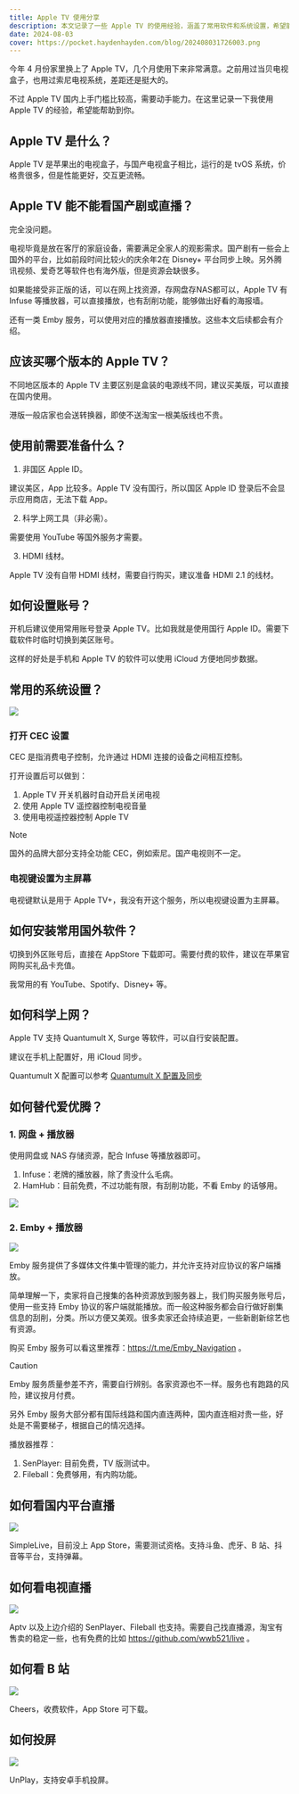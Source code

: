 ```yaml
---
title: Apple TV 使用分享
description: 本文记录了一些 Apple TV 的使用经验，涵盖了常用软件和系统设置，希望能为你的家庭娱乐提供一些有价值的建议。
date: 2024-08-03
cover: https://pocket.haydenhayden.com/blog/202408031726003.png
---
```


今年 4 月份家里换上了 Apple TV，几个月使用下来非常满意。之前用过当贝电视盒子，也用过索尼电视系统，差距还是挺大的。

不过 Apple TV 国内上手门槛比较高，需要动手能力。在这里记录一下我使用 Apple TV 的经验，希望能帮助到你。

## Apple TV 是什么？

Apple TV 是苹果出的电视盒子，与国产电视盒子相比，运行的是 tvOS 系统，价格贵很多，但是性能更好，交互更流畅。

## Apple TV 能不能看国产剧或直播？

完全没问题。

电视毕竟是放在客厅的家庭设备，需要满足全家人的观影需求。国产剧有一些会上国外的平台，比如前段时间比较火的庆余年2在 Disney+ 平台同步上映。另外腾讯视频、爱奇艺等软件也有海外版，但是资源会缺很多。

如果能接受非正版的话，可以在网上找资源，存网盘存NAS都可以，Apple TV 有 Infuse 等播放器，可以直接播放，也有刮削功能，能够做出好看的海报墙。

还有一类 Emby 服务，可以使用对应的播放器直接播放。这些本文后续都会有介绍。

## 应该买哪个版本的 Apple TV？

不同地区版本的 Apple TV 主要区别是盒装的电源线不同，建议买美版，可以直接在国内使用。

港版一般店家也会送转换器，即使不送淘宝一根美版线也不贵。

## 使用前需要准备什么？

1. 非国区 Apple ID。

建议美区，App 比较多。Apple TV 没有国行，所以国区 Apple ID 登录后不会显示应用商店，无法下载 App。

2. 科学上网工具（非必需）。

需要使用 YouTube 等国外服务才需要。

3. HDMI 线材。

Apple TV 没有自带 HDMI 线材，需要自行购买，建议准备 HDMI 2.1 的线材。

## 如何设置账号？

开机后建议使用常用账号登录 Apple TV。比如我就是使用国行 Apple ID。需要下载软件时临时切换到美区账号。

这样的好处是手机和 Apple TV 的软件可以使用 iCloud 方便地同步数据。

## 常用的系统设置？

![](https://pocket.haydenhayden.com/blog/202408061259057.png)

### 打开 CEC 设置

CEC 是指消费电子控制，允许通过 HDMI 连接的设备之间相互控制。

打开设置后可以做到：

1. Apple TV 开关机器时自动开启关闭电视
2. 使用 Apple TV 遥控器控制电视音量
3. 使用电视遥控器控制 Apple TV

> [!note]
> 国外的品牌大部分支持全功能 CEC，例如索尼。国产电视则不一定。

### 电视键设置为主屏幕

电视键默认是用于 Apple TV+，我没有开这个服务，所以电视键设置为主屏幕。

## 如何安装常用国外软件？

切换到外区账号后，直接在 AppStore 下载即可。需要付费的软件，建议在苹果官网购买礼品卡充值。

我常用的有 YouTube、Spotify、Disney+ 等。

## 如何科学上网？

Apple TV 支持 Quantumult X, Surge 等软件，可以自行安装配置。

建议在手机上配置好，用 iCloud 同步。

Quantumult X 配置可以参考 [Quantumult X 配置及同步](/blog/quantumult-x)

## 如何替代爱优腾？

### 1. 网盘 + 播放器

使用网盘或 NAS 存储资源，配合 Infuse 等播放器即可。

1. Infuse：老牌的播放器，除了贵没什么毛病。
2. HamHub：目前免费，不过功能有限，有刮削功能，不看 Emby 的话够用。

![](https://pocket.haydenhayden.com/blog/202408031816193.png)

### 2. Emby + 播放器

![](https://pocket.haydenhayden.com/blog/202408031842863.png)

Emby 服务提供了多媒体文件集中管理的能力，并允许支持对应协议的客户端播放。

简单理解一下，卖家将自己搜集的各种资源放到服务器上，我们购买服务账号后，使用一些支持 Emby 协议的客户端就能播放。而一般这种服务都会自行做好剧集信息的刮削，分类。所以方便又美观。很多卖家还会持续追更，一些新剧新综艺也有资源。

购买 Emby 服务可以看这里推荐：https://t.me/Emby_Navigation 。

> [!caution]
> Emby 服务质量参差不齐，需要自行辨别。各家资源也不一样。服务也有跑路的风险，建议按月付费。
> 
> 另外 Emby 服务大部分都有国际线路和国内直连两种，国内直连相对贵一些，好处是不需要梯子，根据自己的情况选择。

播放器推荐：
1. SenPlayer: 目前免费，TV 版测试中。
2. Fileball：免费够用，有内购功能。

## 如何看国内平台直播

![](https://pocket.haydenhayden.com/blog/202408061318949.png)

SimpleLive，目前没上 App Store，需要测试资格。支持斗鱼、虎牙、B 站、抖音等平台，支持弹幕。

## 如何看电视直播

![](https://pocket.haydenhayden.com/blog/202408061321396.jpg)

Aptv 以及上边介绍的 SenPlayer、Fileball 也支持。需要自己找直播源，淘宝有售卖的稳定一些，也有免费的比如 https://github.com/wwb521/live 。

## 如何看 B 站

![](https://pocket.haydenhayden.com/blog/202408061327896.png)

Cheers，收费软件，App Store 可下载。

## 如何投屏

![](https://pocket.haydenhayden.com/blog/202408061328307.png)

UnPlay，支持安卓手机投屏。
